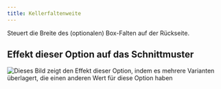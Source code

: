 ```yaml
---
title: Kellerfaltenweite
---
```


Steuert die Breite des (optionalen) Box-Falten auf der Rückseite.

## Effekt dieser Option auf das Schnittmuster

![Dieses Bild zeigt den Effekt dieser Option, indem es mehrere Varianten überlagert, die einen anderen Wert für diese Option haben](simon_boxpleatwidth_sample.svg "Effekt dieser Option auf das Schnittmuster")
